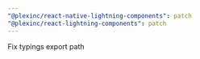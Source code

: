 ```yaml
---
"@plexinc/react-native-lightning-components": patch
"@plexinc/react-lightning-components": patch
---
```


Fix typings export path

